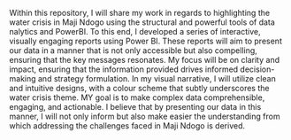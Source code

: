 Within this repository, I will share my work in regards to highlighting the water crisis in Maji Ndogo using the structural and powerful  tools of data nalytics and PowerBI.
To this end, I developed a series of interactive, visually engaging reports using Power BI. These reports will aim to present our data in a
manner that is not only accessible but also compelling, ensuring that the key messages resonates. My focus will be on clarity
and impact, ensuring that the information provided drives informed decision-making and strategy formulation.
In my visual narrative, I will utilize clean and intuitive designs, with a colour scheme that subtly underscores the water crisis theme. MY goal is to
make complex data comprehensible, engaging, and actionable. I believe that by presenting our data in this manner, I will not only inform but also
make easier the understanding from which addressing the challenges faced in Maji Ndogo is derived.

